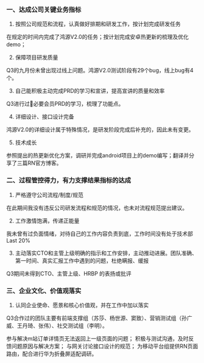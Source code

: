 ### 一、达成公司关键业务指标

1. 按照公司规范和流程，认真做好排期和研发工作，按计划完成研发任务

在规定的时间内完成了鸿源V2.0的任务；按计划完成安卓热更新的梳理及优化demo；

2. 保障项目研发质量

Q3的九月份未曾出现过线上问题。鸿源V2.0测试阶段有29个bug，线上bug有4个。

3. 自己能积极主动完成PRD的学习和宣讲，提高宣讲的质量和效率

Q3进行过必要会员PRD的学习，梳理了功能点。

4. 详细设计、接口设计完备

鸿源V2.0的详细设计属于特殊情况，是研发阶段完成后补充的，因此未有变更。

5. 技术成长

参照提出的热更新优化方案，调研并完成android项目上的demo编写；翻译并分享了三篇RN官方博客。

### 二、过程管控得力，有力支撑结果指标的达成

1. 严格遵守公司流程/制度/规范

在此期间我没有违反公司研发流程和规范的情况，也未对流程规范提出建议。

2. 工作激情饱满，传递正能量

我未曾有过负面情绪，对待自己的工作内容负责到底，工作时间没有处于技术部Last 20%

3. 主动落实CTO和主管上级明确的指示和工作安排，主动推动进展。团队准确、第一时间、真实汇报工作中遇到的问题，杜绝瞒报、缓报

Q3期间未得到CTO、主管上级、HRBP 的表扬或批评

### 三、企业文化、价值观落实

1. 认同企业使命、愿景和核心价值观，并在工作中加以落实

Q3合作过的团队主要有前端支撑组（苏莎、杨世源、窦致）、营销测试组（孙广威、王丹琦、张伟）、社交测试组（李明）。

参与解决m站订单详情页无法返回上一级页面的问题；
积极与测试沟通，及时反馈问题原因与解决方案；
与网关讨论接口设计的规范；
为移动平台组提供RN页面路由，配合进行华为折叠屏适配调研。
